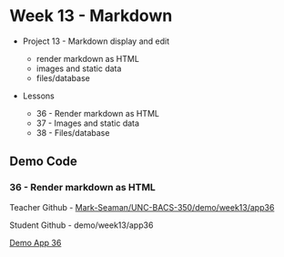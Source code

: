 # Week 13  - Markdown

* Project 13 - Markdown display and edit
    * render markdown as HTML
    * images and static data
    * files/database
    
* Lessons
    
    * 36 - Render markdown as HTML
    * 37 - Images and static data
    * 38 - Files/database
    
## Demo Code

### 36 - Render markdown as HTML

Teacher Github - 
[Mark-Seaman/UNC-BACS-350/demo/week13/app36](https://github.com/Mark-Seaman/UNC-BACS-350/tree/master/demo/week13/app36)

Student Github - demo/week13/app36

[Demo App 36](app36/README.md)

